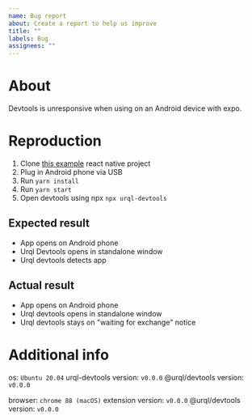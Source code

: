 ```yaml
---
name: Bug report
about: Create a report to help us improve
title: ""
labels: Bug
assignees: ""
---
```


# About

<!-- Replace  the below description with a brief summary -->

Devtools is unresponsive when using on an Android device with expo.

# Reproduction

<!-- Replace the below steps with your reproduction. -->

1.  Clone [this example](https://github.com/kadikraman/UrqlTest) react native project
2.  Plug in Android phone via USB
3.  Run `yarn install`
4.  Run `yarn start`
5.  Open devtools using npx `npx urql-devtools`

## Expected result

<!-- Tell us what you expected. -->

- App opens on Android phone
- Urql Devtools opens in standalone window
- Urql devtools detects app

## Actual result

<!-- Tell us what actually happened. -->

- App opens on Android phone
- Urql devtools opens in standalone window
- Urql devtools stays on "waiting for exchange" notice

# Additional info

<!-- For native bug reports -->

os: `Ubuntu 20.04`
urql-devtools version: `v0.0.0`
@urql/devtools version: `v0.0.0`

<!-- For browser extension bug reports -->

browser: `chrome 88 (macOS)`
extension version: `v0.0.0`
@urql/devtools version: `v0.0.0`
